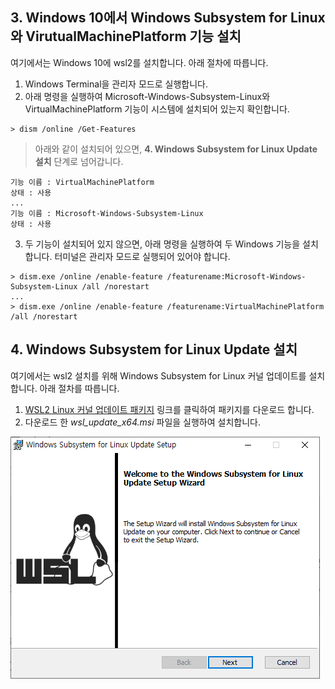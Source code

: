 ## 3. Windows 10에서 Windows Subsystem for Linux와 VirutualMachinePlatform 기능 설치
여기에서는 Windows 10에 wsl2를 설치합니다. 아래 절차에 따릅니다.

1. Windows Terminal을 관리자 모드로 실행합니다.
2. 아래 명령을 실행하여 Microsoft-Windows-Subsystem-Linux와 VirtualMachinePlatform 기능이 시스템에 설치되어 있는지 확인합니다.
```
> dism /online /Get-Features
```
> 아래와 같이 설치되어 있으면, **4. Windows Subsystem for Linux Update 설치** 단계로 넘어갑니다.
```
기능 이름 : VirtualMachinePlatform
상태 : 사용
...
기능 이름 : Microsoft-Windows-Subsystem-Linux
상태 : 사용
```
3. 두 기능이 설치되어 있지 않으면, 아래 명령을 실행하여 두 Windows 기능을 설치합니다. 터미널은 관리자 모드로 실행되어 있어야 합니다.
```
> dism.exe /online /enable-feature /featurename:Microsoft-Windows-Subsystem-Linux /all /norestart
...
> dism.exe /online /enable-feature /featurename:VirtualMachinePlatform /all /norestart
```

## 4. Windows Subsystem for Linux Update 설치
여기에서는 wsl2 설치를 위해 Windows Subsystem for Linux 커널 업데이트를 설치합니다. 아래 절차를 따릅니다.

1. [WSL2 Linux 커널 업데이트 패키지](https://wslstorestorage.blob.core.windows.net/wslblob/wsl_update_x64.msi) 링크를 클릭하여 패키지를 다운로드 합니다.
2. 다운로드 한 *wsl_update_x64.msi* 파일을 실행하여 설치합니다.  
<img src="images/image06.png" />  